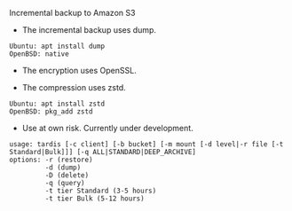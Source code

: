 Incremental backup to Amazon S3

* The incremental backup uses dump.
```
Ubuntu: apt install dump
OpenBSD: native
```

* The encryption uses OpenSSL.

* The compression uses zstd.
```
Ubuntu: apt install zstd
OpenBSD: pkg_add zstd
```

* Use at own risk. Currently under development.

```
usage: tardis [-c client] [-b bucket] [-m mount [-d level|-r file [-t Standard|Bulk]]] [-q ALL|STANDARD|DEEP_ARCHIVE]
options: -r (restore)
         -d (dump)
         -D (delete)
         -q (query)
         -t tier Standard (3-5 hours)
         -t tier Bulk (5-12 hours)
```
